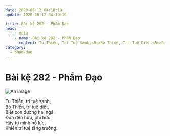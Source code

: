 ```yaml
---
date: 2020-06-12 04:10:19
update: 2020-06-12 04:10:19

title: Bài kệ 282 - Phẩm Đạo
head:
  - - meta
    - name: Bài kệ 282 - Phẩm Đạo
      content: Tu Thiền, Trí Tuệ Sanh,<Br>Bỏ Thiền, Trí Tuệ Diệt.<Br>Biết Con Đường Hai Ngả<Br>Ðưa Đến Hữu, Phi Hữu,<Br>Hãy Tự Mình Nỗ Lực,<Br>Khiến Trí Tuệ Tăng Trưởng.<Br>
category:
  - pham-dao
---
```


# Bài kệ 282 - Phẩm Đạo

![An image](/img/pham-dao/pham-dao-282.jpg)

Tu Thiền, trí tuệ sanh,<br>Bỏ Thiền, trí tuệ diệt.<br>Biết con đường hai ngả<br>Ðưa đến hữu, phi hữu,<br>Hãy tự mình nỗ lực,<br>Khiến trí tuệ tăng trưởng.<br>
